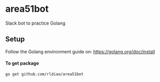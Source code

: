# area51bot

Slack bot to practice Golang

## Setup

Follow the Golang environment guide on: https://golang.org/doc/install

#### To get package

```
go get github.com/rldiao/area51bot
```
